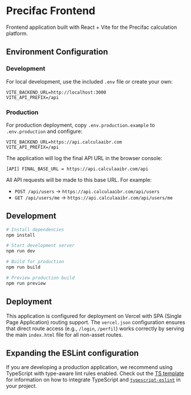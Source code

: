# Precifac Frontend

Frontend application built with React + Vite for the Precifac calculation platform.

## Environment Configuration

### Development
For local development, use the included `.env` file or create your own:

```env
VITE_BACKEND_URL=http://localhost:3000
VITE_API_PREFIX=/api
```

### Production
For production deployment, copy `.env.production.example` to `.env.production` and configure:

```env
VITE_BACKEND_URL=https://api.calculaaibr.com
VITE_API_PREFIX=/api
```

The application will log the final API URL in the browser console:
```
[API] FINAL_BASE_URL = https://api.calculaaibr.com/api
```

All API requests will be made to this base URL. For example:
- `POST /api/users` → `https://api.calculaaibr.com/api/users`
- `GET /api/users/me` → `https://api.calculaaibr.com/api/users/me`

## Development

```bash
# Install dependencies
npm install

# Start development server
npm run dev

# Build for production
npm run build

# Preview production build
npm run preview
```

## Deployment

This application is configured for deployment on Vercel with SPA (Single Page Application) routing support. The `vercel.json` configuration ensures that direct route access (e.g., `/login`, `/perfil`) works correctly by serving the main `index.html` file for all non-asset routes.

## Expanding the ESLint configuration

If you are developing a production application, we recommend using TypeScript with type-aware lint rules enabled. Check out the [TS template](https://github.com/vitejs/vite/tree/main/packages/create-vite/template-react-ts) for information on how to integrate TypeScript and [`typescript-eslint`](https://typescript-eslint.io) in your project.
